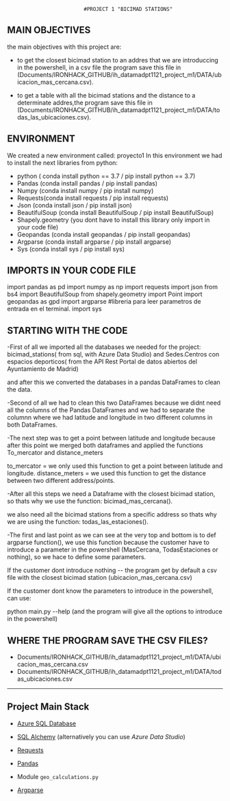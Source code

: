 


                             #PROJECT 1 "BICIMAD STATIONS"




MAIN OBJECTIVES
----------------

the main objectives with this project are:
- to get the closest bicimad station to an addres that we are introduccing in the powershell, in a csv file the program save this file in (Documents/IRONHACK_GITHUB/ih_datamadpt1121_project_m1/DATA/ubicacion_mas_cercana.csv).


- to get a table with all the bicimad stations and the distance to a determinate addres,the program save this file in (Documents/IRONHACK_GITHUB/ih_datamadpt1121_project_m1/DATA/todas_las_ubicaciones.csv). 

ENVIRONMENT
------------

We created a new environment called: proyecto1
In this environment we had to install the next libraries from python:
- python ( conda install python == 3.7  / pip install python == 3.7)
- Pandas (conda install pandas / pip install pandas)
- Numpy (conda install numpy / pip install numpy)
- Requests(conda install requests / pip install requests)
- Json (conda install json / pip install json)
- BeautifulSoup (conda install BeautifulSoup / pip install BeautifulSoup)
- Shapely.geometry (you dont have to install this library only import in your code file)
- Geopandas (conda install geopandas / pip install geopandas)
- Argparse (conda install argparse / pip install argparse)
- Sys (conda install sys / pip install sys)


IMPORTS IN YOUR CODE FILE
--------------------------

import pandas as pd 
import numpy as np
import requests
import json
from bs4 import BeautifulSoup 
from shapely.geometry import Point
import geopandas as gpd 
import argparse  #libreria para leer parametros de entrada en el terminal.
import sys



STARTING WITH THE CODE
------------------------


-First of all we imported all the databases we needed for the project: bicimad_stations( from sql, with Azure Data Studio) and Sedes.Centros con espacios deporticos( from the API Rest Portal de datos abiertos del Ayuntamiento de Madrid)

and after this we converted the databases in a pandas DataFrames to clean the data.

-Second of all we had to clean this two DataFrames because we didnt need all the columns of the Pandas DataFrames and we had to separate the columnn where we had latitude and longitude in two different columns in both DataFrames.


-The next step was to get a point between latitude and longitude because after this point we merged both dataframes and applied the functions To_mercator and distance_meters

to_mercator = we only used this function to get a point between latitude and longitude.
distance_meters = we used this function to get the distance between two different address/points.


-After all this steps we need a Dataframe with the closest bicimad station, so thats why we use the function: bicimad_mas_cercana().

we also need all the bicimad stations from a specific address so thats why we are using the function: todas_las_estaciones().


-The first and last point as we can see at the very top and bottom is to def argparse function(), we use this function because the customer have to introduce a parameter in the powershell (MasCercana, TodasEstaciones or nothing), so we hace to define some parameters.

If the customer dont introduce nothing -- the program get by default a csv file with the closest bicimad station (ubicacion_mas_cercana.csv)

If the customer dont know the parameters to introduce in the powershell, can use:

python main.py --help (and the program will give all the options to introduce in the powershell)



WHERE THE PROGRAM SAVE THE CSV FILES?
--------------------------------------

- Documents/IRONHACK_GITHUB/ih_datamadpt1121_project_m1/DATA/ubicacion_mas_cercana.csv
- Documents/IRONHACK_GITHUB/ih_datamadpt1121_project_m1/DATA/todas_ubicaciones.csv



--------------------------------------------------------------------------------------------
## **Project Main Stack**

- [Azure SQL Database](https://portal.azure.com/)

- [SQL Alchemy](https://docs.sqlalchemy.org/en/13/intro.html) (alternatively you can use _Azure Data Studio_)

- [Requests](https://requests.readthedocs.io/)

- [Pandas](https://pandas.pydata.org/pandas-docs/stable/reference/index.html)

- Module `geo_calculations.py`

- [Argparse](https://docs.python.org/3.7/library/argparse.html)












 


 

